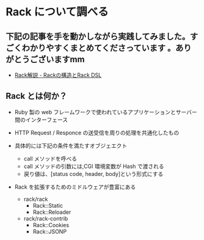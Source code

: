 # Rack について調べる

## 下記の記事を手を動かしながら実践してみました。すごくわかりやすくまとめてくださっています 。ありがとうございますmm

- [Rack解説 - Rackの構造とRack DSL](https://qiita.com/higuma/items/838f4f58bc4a0645950a)

## Rack とは何か？

- Ruby 製の web フレームワークで使われているアプリケーションとサーバー間のインターフェース
- HTTP Request / Responce の送受信を周りの処理を共通化したもの

- 具体的には下記の条件を満たすオブジェエクト
  - call メソッドを呼べる
  - call メソッドの引数には,CGI 環境変数が Hash で渡される
  - 戻り値は、[status code, header, body]という形式にする

- Rack を拡張するためのミドルウェアが豊富にある
  - rack/rack
    - Rack::Static
    - Rack::Reloader
  - rack/rack-contrib
    - Rack::Cookies
    - Rack::JSONP

